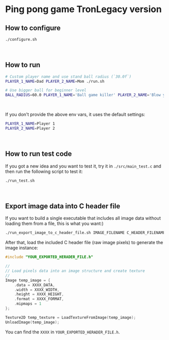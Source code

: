 # Ping pong game TronLegacy version

## How to configure

```bash
./configure.sh
```

</br>


## How to run

```bash
# Custom player name and use stand ball radius (`30.0f`)
PLAYER_1_NAME=Dad PLAYER_2_NAME=Mom ./run.sh

# Use bigger ball for beginner level
BALL_RADIUS=60.0 PLAYER_1_NAME='Ball game killer' PLAYER_2_NAME='Blow your mind' ./run.sh
```

</br>

If you don't provide the above env vars, it uses the default settings:

```bash
PLAYER_1_NAME=Player 1
PLAYER_2_NAME=Player 2
```

</br>

## How to run test code

If you got a new idea and you want to test it, try it in `./src/main_test.c`
and then run the following script to test it:

```bash
./run_test.sh
```

</br>


## Export image data into C header file

If you want to build a single executable that includes all image data without
loading them from a file, this is what you want:)

```bash
./run_export_image_to_c_header_file.sh IMAGE_FILENAME C_HEADER_FILENAME
```

After that, load the included C header file (raw image pixels) to generate the
image instance:

```c
#include "YOUR_EXPORTED_HERADER_FILE.h"

//
// Load pixels data into an image structure and create texture
//
Image temp_image = {
    .data = XXXX_DATA,
    .width = XXXX_WIDTH,
    .height = XXXX_HEIGHT,
    .format = XXXX_FORMAT,
    .mipmaps = 1
};

Texture2D temp_texture = LoadTextureFromImage(temp_image);
UnloadImage(temp_image);
```

You can find the `XXXX` in `YOUR_EXPORTED_HERADER_FILE.h`.

</br>


